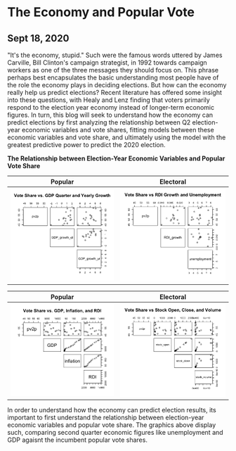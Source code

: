 # The Economy and Popular Vote
## Sept 18, 2020

"It's the economy, stupid." Such were the famous words uttered by James Carville, Bill Clinton's campaign strategist, in 1992 towards campaign workers as one of the three messages they should focus on. This phrase perhaps best encapsulates the basic understanding most people have of the role the economy plays in deciding elections. But how can the economy really help us predict elections? Recent literature has offered some insight into these questions, with Healy and Lenz finding that voters primarily respond to the election year economy instead of longer-term economic figures. In turn, this blog will seek to understand how the economy can predict elections by first analyzing the relationship between Q2 election-year economic variables and vote shares, fitting models between these economic variables and vote share, and ultimately using the model with the greatest predictive power to predict the 2020 election. 

**The Relationship between Election-Year Economic Variables and Popular Vote Share** 

Popular                  |  Electoral
:-------------------------:|:-------------------------:
![](Economy2.png)|![](Economy3.png)

Popular                  |  Electoral
:-------------------------:|:-------------------------:
![](Economy1.png)|![](Economy4.png)


In order to understand how the economy can predict election results, its important to first understand the relationship between election-year economic variables and popular vote share. The graphics above display such, comparing second quarter economic figures like unemployment and GDP agaisnt the incumbent popular vote shares. 
